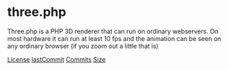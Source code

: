# three.php
Three.php is a PHP 3D renderer that can run on ordinary webservers. On most hardware it can run at least 10 fps and the animation can be seen on any ordinary browser (if you zoom out a little that is)

[License](https://badgen.net/github/license/gogorikidze/three.php)
[lastCommit](https://badgen.net/github/last-commit/gogorikidze/three.php)
[Commits](https://badgen.net/github/commits/gogorikidze/three.php)
[Size](https://img.shields.io/github/repo-size/gogorikidze/three.php)
